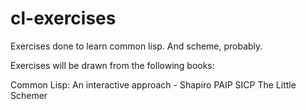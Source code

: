 cl-exercises
============

Exercises done to learn common lisp. And scheme, probably.

Exercises will be drawn from the following books:

Common Lisp: An interactive approach - Shapiro
PAIP
SICP
The Little Schemer
